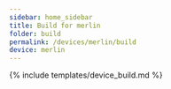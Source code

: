 ```yaml
---
sidebar: home_sidebar
title: Build for merlin
folder: build
permalink: /devices/merlin/build
device: merlin
---
```

{% include templates/device_build.md %}
